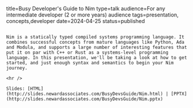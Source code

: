 title=Busy Developer's Guide to Nim
type=talk
audience=For any intermediate developer (2 or more years) audience
tags=presentation, concepts,developer
date=2024-04-25
status=published
~~~~~~

Nim is a statically typed compiled systems programming language. It combines successful concepts from mature languages like Python, Ada and Modula, and supports a large number of interesting features that put it on par with C++ or Rust as a systems-level programming language. In this presentation, we'll be taking a look at how to get started, and just enough syntax and semantics to begin your Nim journey.
    
<hr />

Slides: [HTML](http://slides.newardassociates.com/BusyDevsGuide/Nim.html) | [PPTX](http://slides.newardassociates.com/BusyDevsGuide/Nim.pptx)

